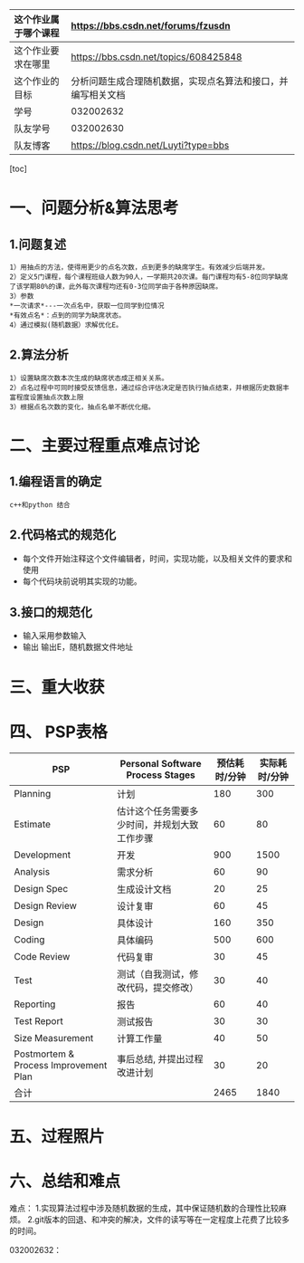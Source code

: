 | 这个作业属于哪个课程 | https://bbs.csdn.net/forums/fzusdn |
|:------------ |:--------------|
| 这个作业要求在哪里  | https://bbs.csdn.net/topics/608425848 | 
| 这个作业的目标   |分析问题生成合理随机数据，实现点名算法和接口，并编写相关文档|
| 学号  | 032002632 |
|队友学号  |032002630|
|队友博客|https://blog.csdn.net/Luyti?type=bbs|

[toc]

 <!-- <img src=""   width="40%"> -->
# 一、问题分析&算法思考
## 1.问题复述
    1）用抽点的方法，使得用更少的点名次数，点到更多的缺席学生。有效减少后端并发。
    2）定义5门课程，每个课程班级人数为90人，一学期共20次课。每门课程均有5-8位同学缺席了该学期80%的课，此外每次课程均还有0-3位同学由于各种原因缺席。
    3）参数 
    *一次请求*---一次点名中，获取一位同学到位情况  
    *有效点名*：点到的同学为缺席状态。
    4）通过模拟(随机数据）求解优化E。
## 2.算法分析

    1）设置缺席次数本次生成的缺席状态成正相关关系。
    2）点名过程中可同时接受反馈信息，通过综合评估决定是否执行抽点结束，并根据历史数据丰富程度设置抽点次数上限
    3）根据点名次数的变化，抽点名单不断优化缩。

<!-- -    i.涉及的随机目标：absence ：直到此次点名的当前课程每个缺席次数，
-    ii. 5-8名同学缺席80%课程
-    iii. 每次课程有0-3名同学缺席。 -->
# 二、主要过程重点难点讨论
## 1.编程语言的确定
    c++和python 结合
## 2.代码格式的规范化
*  每个文件开始注释这个文件编辑者，时间，实现功能，以及相关文件的要求和使用
*  每个代码块前说明其实现的功能。
## 3.接口的规范化
- 输入采用参数输入
- 输出 输出E，随机数据文件地址
# 三、重大收获
# 四、 PSP表格
| PSP|Personal Software Process Stages|预估耗时/分钟|	实际耗时/分钟|
|-------|--------|-----------|----------|
|Planning      | 计划                                     |180|300|
|Estimate	    |估计这个任务需要多少时间，并规划大致工作步骤 |60  |   80     |
|Development    |开发|                    900 | 1500      |                      
|Analysis	         |需求分析          |60	|  90      |
|Design Spec       |生成设计文档                    |20  |   25   |	
|Design Review     |设计复审                   |60     | 45    |
|Design	     |具体设计             	    |160     |    350  |	
|Coding     |   具体编码                   |   500    |  600       |
|Code Review      |代码复审                  |  30     |   45      |
|Test         |测试（自我测试，修改代码，提交修改）           |  30    |  40       |
|Reporting     |报告                 |   60    |   40      |
|Test Report      |测试报告                      |    30   |  30       |
|Size Measurement    |计算工作量                    |     40  |     50    |
|Postmortem & Process Improvement Plan| 事后总结, 并提出过程改进计划                  |    30   |   20    |
|合计    |           |  2465        |   1840   |
# 五、过程照片

# 六、总结和难点
难点：
1.实现算法过程中涉及随机数据的生成，其中保证随机数的合理性比较麻烦。 
2.git版本的回退、和冲突的解决，文件的读写等在一定程度上花费了比较多的时间。

032002632：




